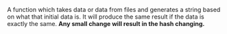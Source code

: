 A function which takes data or data from files and generates a string based on what that initial data is. It will produce the same result if the data is exactly the same. **Any small change will result in the hash changing.**
